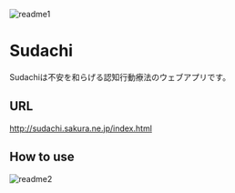 ![readme1](https://user-images.githubusercontent.com/67347289/132217801-c3fe2330-e604-4898-bd89-b2d6edad9dac.png)
# Sudachi
<p>Sudachiは不安を和らげる認知行動療法のウェブアプリです。</p>

## URL
<a href="http://sudachi.sakura.ne.jp/index.html">http://sudachi.sakura.ne.jp/index.html</a>

## How to use
![readme2](https://user-images.githubusercontent.com/67347289/132217828-74ea7d31-f9c4-4774-b62f-1e76f9b47dfb.png)
<p></p>

